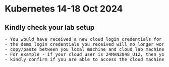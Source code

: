 # Kubernetes 14-18 Oct 2024

## Kindly check your lab setup
<pre>
- You would have received a new cloud login credentials for this week
- the demo login credentials you received will no longer work
- copy/paste between you local machine and cloud lab machine is disabled as per your bank policy
- For example - if your cloud user is 24MAN2848_U12, then your linux user will be user12 and the password is rps@123
- kindly confirm if you are able to access the cloud machine
</pre>
